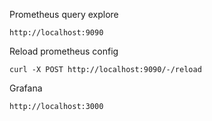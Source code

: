 Prometheus query explore

`http://localhost:9090`

Reload prometheus config

`curl -X POST http://localhost:9090/-/reload`

Grafana

`http://localhost:3000`